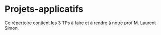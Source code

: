 # Projets-applicatifs
Ce répertoire contient les 3 TPs à faire et à rendre à notre prof M. Laurent Simon.
